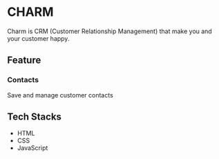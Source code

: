# CHARM

Charm is CRM (Customer Relationship Management) that make you and your customer happy.

## Feature

### Contacts

Save and manage customer contacts

## Tech Stacks

- HTML
- CSS
- JavaScript
